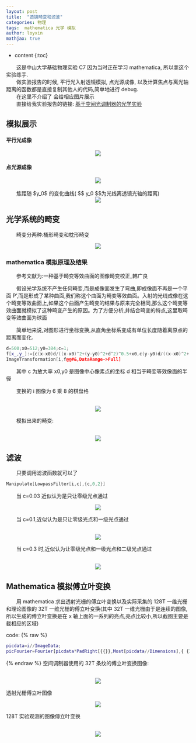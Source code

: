 ```yaml
---
layout: post
title:  "透镜畸变和滤波"
categories: 物理
tags:  mathematica 光学 模拟
author: loyxin
mathjax: true
---
```


* content
{:toc}

&emsp;&emsp;这是中山大学基础物理实验 C7 因为当时正在学习 mathematica, 所以拿这个实验练手.
<br />
&emsp;&emsp;做实验报告的时候, 平行光入射透镜模拟, 点光源成像, 以及计算焦点与离光轴距离的函数都是直接复制其他人的代码,简单地进行 debug.
<br />
&emsp;&emsp;在这里不介绍了 会给相应图片展示
<br />
&emsp;&emsp;直接给我实验报告的链接:
[基于空间光调制器的光学实验](http://ow3kig4i4.bkt.clouddn.com/blog/pic/透镜畸变和滤波/c7wan.pdf)

## 模拟展示
#### 平行光成像

<div align="center">
<img src="http://ow3kig4i4.bkt.clouddn.com/blog/pic/透镜畸变和滤波/平行光.png?imageView/2/w/400"/>
</div>


#### 点光源成像

<div align="center">
<img src="http://ow3kig4i4.bkt.clouddn.com/blog/pic/透镜畸变和滤波/点光源.png?imageView/2/w/400"/>
</div>
<br />
&emsp;&emsp;焦距随 $y_0$ 的变化曲线( $$ y_0 $$为光线离透镜光轴的距离)
<br />
<div align="center">
<img src="http://ow3kig4i4.bkt.clouddn.com/blog/pic/透镜畸变和滤波/焦距.png?imageView/2/w/400"/>
</div>


## 光学系统的畸变

&emsp;&emsp;畸变分两种:桶形畸变和枕形畸变
<br />
<div align="center">
<img src="http://ow3kig4i4.bkt.clouddn.com/blog/pic/透镜畸变和滤波/畸形类型.png?imageView/2/w/700"/>
</div>


### mathematica 模拟原理及结果

&emsp;&emsp;参考文献为:一种基于畸变等效曲面的图像畸变校正_韩广良

&emsp;&emsp;假设光学系统不产生任何畸变,而是成像面发生了弯曲,即成像面不再是一个平面 P’,而是形成了某种曲面,我们称这个曲面为畸变等效曲面。入射的光线成像在这个畸变等效曲面上,如果这个曲面产生畸变的结果与原来完全相同,那么这个畸变等效曲面就模拟了这种畸变产生的原因。为了方便分析,并结合畸变的特点,这里取畸变等效曲面为球面

&emsp;&emsp;简单地来说,对图形进行坐标变换,从直角坐标系变成有单位长度随着离原点的距离而变化.
<br />
```cpp
d=500;x0=512;y0=384;c=1;
f[x_,y_]:={c(x-x0)d/((x-x0)^2+(y-y0)^2+d^2)^0.5+x0,c(y-y0)d/((x-x0)^2+(y-y0)^2+d^2)^0.5+y0}
ImageTransformation[i,f@@#&,DataRange->Full]
```
&emsp;&emsp;其中 c 为放大率 x0,y0 是图像中心像素点的坐标 d 相当于畸变等效像面的半径

&emsp;&emsp;变换的 i 图像为 6 乘 8 的棋盘格

<br />
<div align="center">
<img src="http://ow3kig4i4.bkt.clouddn.com/blog/pic/透镜畸变和滤波/棋盘格.png?imageView/2/w/400"/>
</div>

&emsp;&emsp;模拟出来的畸变:

<br />
<div align="center">
<img src="http://ow3kig4i4.bkt.clouddn.com/blog/pic/透镜畸变和滤波/枕形畸变.png?imageView/2/w/400"/>
</div>

## 滤波
&emsp;&emsp;只要调用滤波函数就可以了
```cpp
Manipulate[LowpassFilter[i,c],{c,0,2}]
```
&emsp;&emsp;当 c=0.03 近似认为是只让零级光点通过
<br />
<div align="center">
<img src="http://ow3kig4i4.bkt.clouddn.com/blog/pic/透镜畸变和滤波/零级光点.png?imageView/2/w/400"/>
</div>

&emsp;&emsp;当 c=0.1,近似认为是只让零级光点和一级光点通过

<br />
<div align="center">
<img src="http://ow3kig4i4.bkt.clouddn.com/blog/pic/透镜畸变和滤波/零级和一级光点.png?imageView/2/w/400"/>
</div>

&emsp;&emsp;当 c=0.3 时,近似认为让零级光点和一级光点和二级光点通过

<br />
<div align="center">
<img src="http://ow3kig4i4.bkt.clouddn.com/blog/pic/透镜畸变和滤波/零级和一二级光点.png?imageView/2/w/400"/>
</div>

## Mathematica 模拟傅立叶变换
&emsp;&emsp;用 mathematica 求出透射光栅的傅立叶变换以及实际采集的 128T 一维光栅和理论图像的 32T 一维光栅的傅立叶变换(其中 32T 一维光栅由于是连续的图像,所以生成的傅立叶变换是在 x 轴上面的一系列的亮点,亮点比较小,所以截图主要是截相应的区域)

code:
{% raw %}
```m
picdata=i//ImageData;
picFourier=Fourier[picdata*PadRight[{{}},Most[picdata//Dimensions],{ {1,-1},{-1,1} }]]//Abs//Image
```
{% endraw %}
空间调制器使用的 32T 条纹的傅立叶变换图像:

<br />
<div align="center">
<img src="http://ow3kig4i4.bkt.clouddn.com/blog/pic/透镜畸变和滤波/32T 条纹的傅立叶变换图像.png?imageView/2/w/600"/>
</div>

透射光栅傅立叶图像
<br />
<div align="center">
<img src="http://ow3kig4i4.bkt.clouddn.com/blog/pic/透镜畸变和滤波/透射光栅傅立叶图像.png?imageView/2/w/400"/>
</div>

128T 实验观测的图像傅立叶变换

<br />
<div align="center">
<img src="http://ow3kig4i4.bkt.clouddn.com/blog/pic/透镜畸变和滤波/128T 实验观测的图像傅立叶变换.png?imageView/2/w/400"/>
</div>